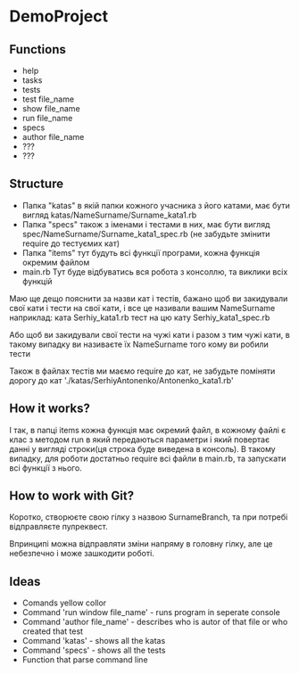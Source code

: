 # DemoProject
## Functions
- help
- tasks
- tests
- test file_name
- show file_name
- run file_name
- specs
- author file_name
- ???
- ???

## Structure
- Папка "katas" в якій папки кожного учасника з його катами, має бути вигляд katas/NameSurname/Surname_kata1.rb
- Папка "specs" також з іменами і тестами в них, має бути вигляд spec/NameSurname/Surname_kata1_spec.rb (не забудьте змінити require до тестуємих кат)
- Папка "items" тут будуть всі функції програми, кожна функція окремим файлом
- main.rb Тут буде відбуватись вся робота з консоллю, та виклики всіх функцій

Маю ще дещо пояснити за назви кат і тестів, бажано щоб ви закидували свої кати і тести на свої кати, і все це називали вашим NameSurname наприклад:
ката Serhiy_kata1.rb
тест на цю кату Serhiy_kata1_spec.rb

Або щоб ви закидували свої тести на чужі кати і разом з тим чужі кати, в такому випадку ви називаєте їх NameSurname того кому ви робили тести

Також в файлах тестів ми маємо require до кат, не забудьте поміняти дорогу до кат
'./katas/SerhiyAntonenko/Antonenko_kata1.rb'

## How it works?
І так, в папці items кожна функція має окремий файл, в кожному файлі є клас з методом run в який передаються параметри і який повертає данні у вигляді строки(ця строка буде виведена в консоль).
В такому випадку, для роботи достатньо require всі файли в main.rb, та запускати всі функції з нього.

## How to work with Git?
Коротко, створюєте свою гілку з назвою SurnameBranch, та при потребі відправляєте пулреквест.

Впринципі можна відправляти зміни напряму в головну гілку, але це небезпечно і може зашкодити роботі.

## Ideas
- Comands yellow collor
- Command 'run window file_name' - runs program in seperate console
- Command 'author file_name' - describes who is autor of that file or who created that test
- Сommand 'katas' - shows all the katas
- Command 'specs' - shows all the tests
- Function that parse command line
